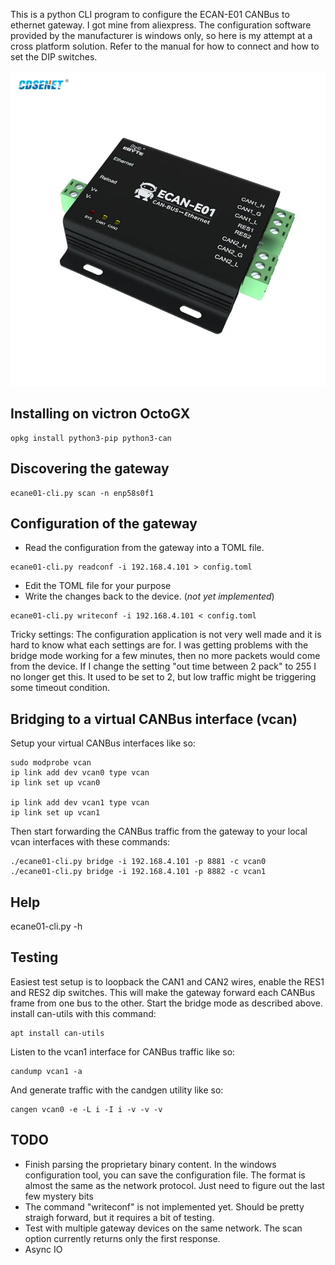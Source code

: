 This is a python CLI program to configure the ECAN-E01 CANBus to ethernet gateway. I got mine from aliexpress. The configuration software provided by the manufacturer is windows only, so here is my attempt at a cross platform solution. Refer to the manual for how to connect and how to set the DIP switches.

![ECAN-E01 product image](ECAN-E01-product.webp)

Installing on victron OctoGX
---
```
opkg install python3-pip python3-can
```

Discovering the gateway
---
```
ecane01-cli.py scan -n enp58s0f1
```

Configuration of the gateway
---

* Read the configuration from the gateway into a TOML file. 
```
ecane01-cli.py readconf -i 192.168.4.101 > config.toml
```
* Edit the TOML file for your purpose 
* Write the changes back to the device. (*not yet implemented*)
```
ecane01-cli.py writeconf -i 192.168.4.101 < config.toml
```

Tricky settings:
The configuration application is not very well made and it is hard to know what each settings are for. I was getting problems with the bridge mode working for a few minutes, then no more packets would come from the device. If I change the setting "out time between 2 pack" to 255 I no longer get this. It used to be set to 2, but low traffic might be triggering some timeout condition.

Bridging to a virtual CANBus interface (vcan)
---
Setup your virtual CANBus interfaces like so:
```
sudo modprobe vcan
ip link add dev vcan0 type vcan
ip link set up vcan0

ip link add dev vcan1 type vcan
ip link set up vcan1
```

Then start forwarding the CANBus traffic from the gateway to your local vcan interfaces with these commands:

```
./ecane01-cli.py bridge -i 192.168.4.101 -p 8881 -c vcan0
./ecane01-cli.py bridge -i 192.168.4.101 -p 8882 -c vcan1
```

Help
---
ecane01-cli.py -h

Testing
---
Easiest test setup is to loopback the CAN1 and CAN2 wires, enable the RES1 and RES2 dip switches. This will make the gateway forward each CANBus frame from one bus to the other. Start the bridge mode as described above. install can-utils with this command:

```
apt install can-utils
```


Listen to the vcan1 interface for CANBus traffic like so:
```
candump vcan1 -a
```

And generate traffic with the candgen utility  like so:
```
cangen vcan0 -e -L i -I i -v -v -v
```

TODO
---

* Finish parsing the proprietary binary content. In the windows configuration tool, you can save the configuration file. The format is almost the same as the network protocol. Just need to figure out the last few mystery bits
* The command "writeconf" is not implemented yet. Should be pretty straigh forward, but it requires a bit of testing.
* Test with multiple gateway devices on the same network. The scan option currently returns only the first response.
* Async IO
